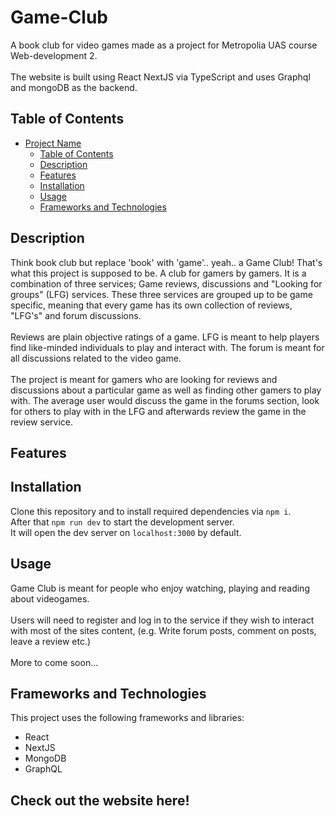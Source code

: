 # Game-Club
A book club for video games made as a project for Metropolia UAS course Web-development 2.
<br><br>
The website is built using React NextJS via TypeScript and uses Graphql and mongoDB as the backend.

## Table of Contents

- [Project Name](#project-name)
  - [Table of Contents](#table-of-contents)
  - [Description](#description)
  - [Features](#features)
  - [Installation](#installation)
  - [Usage](#usage)
  - [Frameworks and Technologies](#frameworks-and-technologies)

## Description
Think book club but replace 'book' with 'game'.. yeah.. a Game Club! That's what this project is supposed to be. A club for gamers by gamers. It is a combination of three services; Game reviews, discussions and "Looking for groups" (LFG) services. These three services are grouped up to be game specific, meaning that every game has its own collection of reviews, "LFG's" and forum discussions.
<br><br>
Reviews are plain objective ratings of a game. LFG is meant to help players find like-minded individuals to play and interact with. The forum is meant for all discussions related to the video game.
<br><br>
The project is meant for gamers who are looking for reviews and discussions about a particular game as well as finding other gamers to play with. The average user would discuss the game in the forums section, look for others to play with in the LFG and afterwards review the game in the review service.

## Features

## Installation
Clone this repository and to install required dependencies via `npm i`.\
After that `npm run dev` to start the development server.\
It will open the dev server on `localhost:3000` by default.

## Usage
Game Club is meant for people who enjoy watching, playing and reading about videogames.
<br><br>
Users will need to register and log in to the service if they wish to interact with most of the sites content, (e.g. Write forum posts, comment on posts, leave a review etc.)
<br><br>
More to come soon...

## Frameworks and Technologies
This project uses the following frameworks and libraries:

- React
- NextJS
- MongoDB
- GraphQL

## Check out the website here!